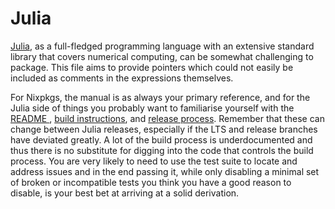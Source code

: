 Julia
=====

[Julia][julia], as a full-fledged programming language with an extensive
standard library that covers numerical computing, can be somewhat challenging to
package. This file aims to provide pointers which could not easily be included
as comments in the expressions themselves.

[julia]: https://julialang.org

For Nixpkgs, the manual is as always your primary reference, and for the Julia
side of things you probably want to familiarise yourself with the [README
][readme], [build instructions][build], and [release process][release_process].
Remember that these can change between Julia releases, especially if the LTS and
release branches have deviated greatly. A lot of the build process is
underdocumented and thus there is no substitute for digging into the code that
controls the build process. You are very likely to need to use the test suite to
locate and address issues and in the end passing it, while only disabling a
minimal set of broken or incompatible tests you think you have a good reason to
disable, is your best bet at arriving at a solid derivation.

[readme]: https://github.com/JuliaLang/julia/blob/master/README.md
[build]: https://github.com/JuliaLang/julia/tree/master/doc/src/devdocs/build
[release_process]: https://julialang.org/blog/2019/08/release-process

